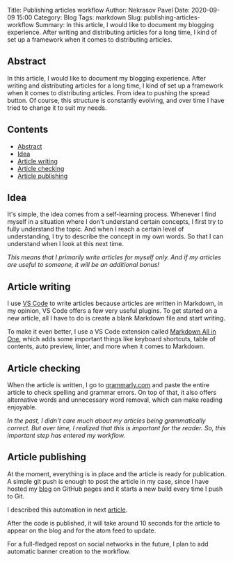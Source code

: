 Title: Publishing articles workflow
Author: Nekrasov Pavel
Date: 2020-09-09 15:00
Category: Blog
Tags: markdown 
Slug: publishing-articles-workflow
Summary: In this article, I would like to document my blogging experience. After writing and distributing articles for a long time, I kind of set up a framework when it comes to distributing articles.

## Abstract

In this article, I would like to document my blogging experience. 
After writing and distributing articles for a long time, 
I kind of set up a framework when it comes to distributing articles. 
From idea to pushing the spread button. Of course, this structure is constantly evolving, 
and over time I have tried to change it to suit my needs.

## Contents

* [Abstract](#abstract)
* [Idea](#idea)
* [Article writing](#article-writing)
* [Article checking](#article-checking)
* [Article publishing](#article-publishing)

## Idea

It's simple, the idea comes from a self-learning process. Whenever I find myself in a situation 
where I don't understand certain concepts, I first try to fully understand the topic. 
And when I reach a certain level of understanding, I try to describe the concept in my own words. 
So that I can understand when I look at this next time.

_This means that I primarily write articles for myself only. 
And if my articles are useful to someone, it will be an additional bonus!_

## Article writing

I use [VS Code][vs-code] to write articles because articles are written in 
Markdown, in my opinion, VS Code offers a few very useful plugins. 
To get started on a new article, all I have to do is create a blank Markdown file and start writing.

To make it even better, I use a VS Code extension called [Markdown All in One][markdown-all-in-one],
which adds some important things like keyboard shortcuts, table of contents, auto preview, linter, 
and more when it comes to Markdown.

## Article checking

When the article is written, I go to [grammarly.com][grammarly] and paste the entire article to 
check spelling and grammar errors.
On top of that, it also offers alternative words and unnecessary word removal, which can make 
reading enjoyable.

_In the past, I didn't care much about my articles being grammatically correct. 
But over time, I realized that this is important for the reader. So, this important step has entered my workflow._

## Article publishing

At the moment, everything is in place and the article is ready for publication. 
A simple git push is enough to post the article in my case, 
since I have hosted my [blog][blog] on GitHub pages and it starts a new build every time I push to
 Git.

I described this automation in next [article][git-hooks-article].

After the code is published, it will take around 10 seconds for the article to appear on the 
blog and for the atom feed to update.

For a full-fledged repost on social networks in the future, 
I plan to add automatic banner creation to the workflow.

[vs-code]: https://code.visualstudio.com
[markdown-all-in-one]: https://marketplace.visualstudio.com/items?itemName=yzhang.markdown-all-in-one
[grammarly]: https://app.grammarly.com
[blog]: https://nekrasovp.github.io
[git-hooks-article]: https://nekrasovp.github.io/pelican-github-script-automation.html